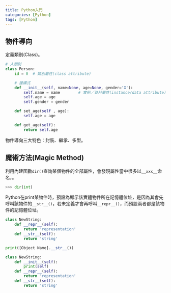 ```yaml
---
title: Python入門
categories: [Python]
tags: [Python]
---
```


## 物件導向

定義類別(Class)。

```python
# 人類別
class Person:
    id = 0  # 類別屬性(class attribute)

    # 建構式
    def __init__(self, name=None, age=None, gender='X'):
        self.name = name        # 實例／資料屬性(instance/data attribute)
        self.age = age
        self.gender = gender

    def set_age(self , age):
        self.age = age

    def get_age(self):
        return self.age
```

物件導向三大特色：封裝、繼承、多型。

## 魔術方法(Magic Method)

利用內建函數`dir()`查詢某個物件的全部屬性，會發現屬性當中很多以`__xxx__`命名，。

```python
>>> dir(int)
```

Python在print某物件時，預設為顯示該實體物件所在記憶體位址，是因為其會先呼叫該物件的`__str__()`，若未定義才會再呼叫`__repr__()`，而預設兩者都是該物件的記憶體位址。

```python
class NewString:
    def __repr__(self):
        return 'representation'
    def __str__(self):
        return 'string'

print([Object Name].__str__())
```

```python
class NewString:
    def __init__(self):
        print(self)
    def __repr__(self):
        return 'representation'
    def __str__(self):
        return 'string'
```
